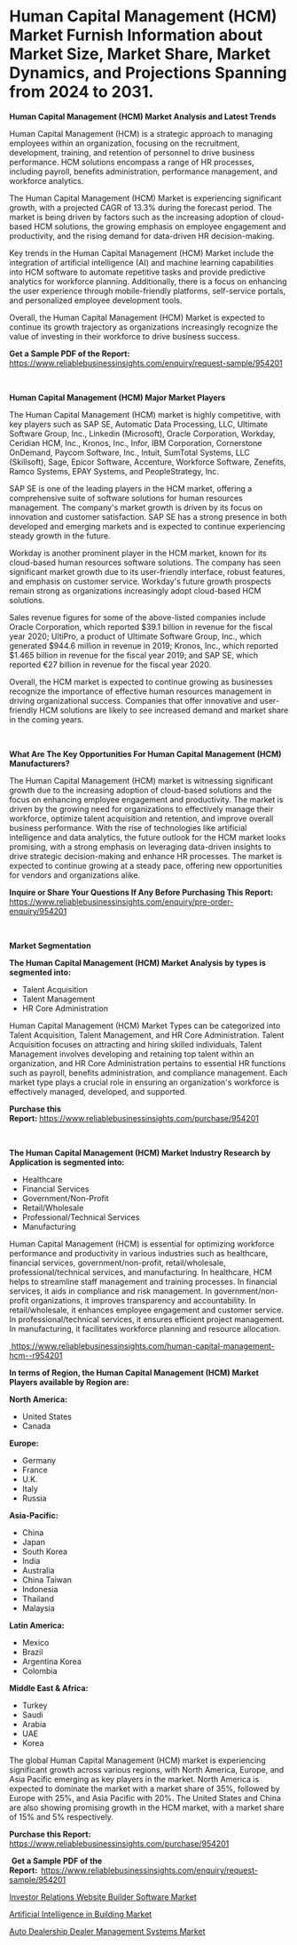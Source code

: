 <p><h1>Human Capital Management (HCM) Market Furnish Information about Market Size, Market Share, Market Dynamics, and Projections Spanning from 2024 to 2031.</h1></p><p><strong>Human Capital Management (HCM) Market Analysis and Latest Trends</strong></p>
<p><p>Human Capital Management (HCM) is a strategic approach to managing employees within an organization, focusing on the recruitment, development, training, and retention of personnel to drive business performance. HCM solutions encompass a range of HR processes, including payroll, benefits administration, performance management, and workforce analytics.</p><p>The Human Capital Management (HCM) Market is experiencing significant growth, with a projected CAGR of 13.3% during the forecast period. The market is being driven by factors such as the increasing adoption of cloud-based HCM solutions, the growing emphasis on employee engagement and productivity, and the rising demand for data-driven HR decision-making.</p><p>Key trends in the Human Capital Management (HCM) Market include the integration of artificial intelligence (AI) and machine learning capabilities into HCM software to automate repetitive tasks and provide predictive analytics for workforce planning. Additionally, there is a focus on enhancing the user experience through mobile-friendly platforms, self-service portals, and personalized employee development tools.</p><p>Overall, the Human Capital Management (HCM) Market is expected to continue its growth trajectory as organizations increasingly recognize the value of investing in their workforce to drive business success.</p></p>
<p><strong>Get a Sample PDF of the Report:&nbsp;</strong> <a href="https://www.reliablebusinessinsights.com/enquiry/request-sample/954201">https://www.reliablebusinessinsights.com/enquiry/request-sample/954201</a></p>
<p>&nbsp;</p>
<p><strong>Human Capital Management (HCM) Major Market Players</strong></p>
<p><p>The Human Capital Management (HCM) market is highly competitive, with key players such as SAP SE, Automatic Data Processing, LLC, Ultimate Software Group, Inc., Linkedin (Microsoft), Oracle Corporation, Workday, Ceridian HCM, Inc., Kronos, Inc., Infor, IBM Corporation, Cornerstone OnDemand, Paycom Software, Inc., Intuit, SumTotal Systems, LLC (Skillsoft), Sage, Epicor Software, Accenture, Workforce Software, Zenefits, Ramco Systems, EPAY Systems, and PeopleStrategy, Inc.</p><p>SAP SE is one of the leading players in the HCM market, offering a comprehensive suite of software solutions for human resources management. The company's market growth is driven by its focus on innovation and customer satisfaction. SAP SE has a strong presence in both developed and emerging markets and is expected to continue experiencing steady growth in the future.</p><p>Workday is another prominent player in the HCM market, known for its cloud-based human resources software solutions. The company has seen significant market growth due to its user-friendly interface, robust features, and emphasis on customer service. Workday's future growth prospects remain strong as organizations increasingly adopt cloud-based HCM solutions.</p><p>Sales revenue figures for some of the above-listed companies include Oracle Corporation, which reported $39.1 billion in revenue for the fiscal year 2020; UltiPro, a product of Ultimate Software Group, Inc., which generated $944.6 million in revenue in 2019; Kronos, Inc., which reported $1.465 billion in revenue for the fiscal year 2019; and SAP SE, which reported €27 billion in revenue for the fiscal year 2020.</p><p>Overall, the HCM market is expected to continue growing as businesses recognize the importance of effective human resources management in driving organizational success. Companies that offer innovative and user-friendly HCM solutions are likely to see increased demand and market share in the coming years.</p></p>
<p>&nbsp;</p>
<p><strong>What Are The Key Opportunities For Human Capital Management (HCM) Manufacturers?</strong></p>
<p><p>The Human Capital Management (HCM) market is witnessing significant growth due to the increasing adoption of cloud-based solutions and the focus on enhancing employee engagement and productivity. The market is driven by the growing need for organizations to effectively manage their workforce, optimize talent acquisition and retention, and improve overall business performance. With the rise of technologies like artificial intelligence and data analytics, the future outlook for the HCM market looks promising, with a strong emphasis on leveraging data-driven insights to drive strategic decision-making and enhance HR processes. The market is expected to continue growing at a steady pace, offering new opportunities for vendors and organizations alike.</p></p>
<p><strong>Inquire or Share Your Questions If Any Before Purchasing This Report:</strong> <a href="https://www.reliablebusinessinsights.com/enquiry/pre-order-enquiry/954201">https://www.reliablebusinessinsights.com/enquiry/pre-order-enquiry/954201</a></p>
<p>&nbsp;</p>
<p><strong>Market Segmentation</strong></p>
<p><strong>The Human Capital Management (HCM) Market Analysis by types is segmented into:</strong></p>
<p><ul><li>Talent Acquisition</li><li>Talent Management</li><li>HR Core Administration</li></ul></p>
<p><p>Human Capital Management (HCM) Market Types can be categorized into Talent Acquisition, Talent Management, and HR Core Administration. Talent Acquisition focuses on attracting and hiring skilled individuals, Talent Management involves developing and retaining top talent within an organization, and HR Core Administration pertains to essential HR functions such as payroll, benefits administration, and compliance management. Each market type plays a crucial role in ensuring an organization's workforce is effectively managed, developed, and supported.</p></p>
<p><strong>Purchase this Report:&nbsp;</strong><a href="https://www.reliablebusinessinsights.com/purchase/954201">https://www.reliablebusinessinsights.com/purchase/954201</a></p>
<p>&nbsp;</p>
<p><strong>The Human Capital Management (HCM) Market Industry Research by Application is segmented into:</strong></p>
<p><ul><li>Healthcare</li><li>Financial Services</li><li>Government/Non-Profit</li><li>Retail/Wholesale</li><li>Professional/Technical Services</li><li>Manufacturing</li></ul></p>
<p><p>Human Capital Management (HCM) is essential for optimizing workforce performance and productivity in various industries such as healthcare, financial services, government/non-profit, retail/wholesale, professional/technical services, and manufacturing. In healthcare, HCM helps to streamline staff management and training processes. In financial services, it aids in compliance and risk management. In government/non-profit organizations, it improves transparency and accountability. In retail/wholesale, it enhances employee engagement and customer service. In professional/technical services, it ensures efficient project management. In manufacturing, it facilitates workforce planning and resource allocation.</p></p>
<p><a href="https://www.reliablebusinessinsights.com/human-capital-management-hcm--r954201">&nbsp;https://www.reliablebusinessinsights.com/human-capital-management-hcm--r954201</a></p>
<p><strong>In terms of Region, the Human Capital Management (HCM) Market Players available by Region are:</strong></p>
<p>
    <p> <strong> North America: </strong>
        <ul>
            <li>United States</li>
            <li>Canada</li>
        </ul>
        </p> 
    <p> <strong> Europe: </strong>
        <ul>
            <li>Germany</li>
            <li>France</li>
            <li>U.K.</li>
            <li>Italy</li>
            <li>Russia</li>
        </ul>
        </p> 
    <p> <strong> Asia-Pacific: </strong>
        <ul>
            <li>China</li>
            <li>Japan</li>
            <li>South Korea</li>
            <li>India</li>
            <li>Australia</li>
            <li>China Taiwan</li>
            <li>Indonesia</li>
            <li>Thailand</li>
            <li>Malaysia</li>
        </ul>
        </p> 
    <p> <strong> Latin America: </strong>
        <ul>
            <li>Mexico</li>
            <li>Brazil</li>
            <li>Argentina Korea</li>
            <li>Colombia</li>
        </ul>
        </p> 
    <p> <strong> Middle East & Africa: </strong>
        <ul>
            <li>Turkey</li>
            <li>Saudi</li>
            <li>Arabia</li>
            <li>UAE</li>
            <li>Korea</li>
        </ul>
    </p>
    </p>
<p><p>The global Human Capital Management (HCM) market is experiencing significant growth across various regions, with North America, Europe, and Asia Pacific emerging as key players in the market. North America is expected to dominate the market with a market share of 35%, followed by Europe with 25%, and Asia Pacific with 20%. The United States and China are also showing promising growth in the HCM market, with a market share of 15% and 5% respectively.</p></p>
<p><strong>Purchase this Report: </strong><a href="https://www.reliablebusinessinsights.com/purchase/954201">https://www.reliablebusinessinsights.com/purchase/954201</a></p>
<p>&nbsp;<strong>Get a Sample PDF of the Report:&nbsp;&nbsp;</strong><a href="https://www.reliablebusinessinsights.com/enquiry/request-sample/954201">https://www.reliablebusinessinsights.com/enquiry/request-sample/954201</a></p>
<p><strong></strong></p>
<p><p><a href="https://github.com/gamblestampleyjenny50m5sl6/Market-Research-Report-List-3/blob/main/investor-relations-website-builder-software-market.md">Investor Relations Website Builder Software Market</a></p><p><a href="https://github.com/wwwkeltoum/Market-Research-Report-List-4/blob/main/artificial-intelligence-in-building-market.md">Artificial Intelligence in Building Market</a></p><p><a href="https://github.com/joannesouthgate/Market-Research-Report-List-4/blob/main/auto-dealership-dealer-management-systems-market.md">Auto Dealership Dealer Management Systems Market</a></p></p>
